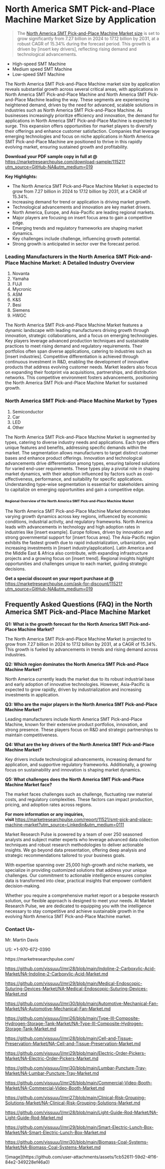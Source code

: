 <h1>North America SMT Pick-and-Place Machine Market&nbsp;Size by Application</h1><blockquote><p>The <a href="https://marketresearchpulse.com/download-sample/11521?utm_source=GitHub-NA&amp;utm_medium=019">North America SMT Pick-and-Place Machine Market size</a> is set to grow significantly from 7.27 billion in 2024 to 17.12 billion by 2031, at a robust CAGR of 15.34% during the forecast period. This growth is driven by [insert key drivers], reflecting rising demand and technological advancements.</p></blockquote><ul><li>High-speed SMT Machine<li> Medium speed SMT Machine<li> Low-speed SMT Machine</li></ul><p>The North America SMT Pick-and-Place Machine market size by application reveals substantial growth across several critical areas, with applications in North America SMT Pick-and-Place Machine and North America SMT Pick-and-Place Machine leading the way. These segments are experiencing heightened demand, driven by the need for advanced, scalable solutions in industries such as North America SMT Pick-and-Place Machine. As businesses increasingly prioritize efficiency and innovation, the demand for applications in North America SMT Pick-and-Place Machine is expected to surge. This expansion offers opportunities for market players to diversify their offerings and enhance customer satisfaction. Companies that leverage emerging technologies and focus on niche applications in North America SMT Pick-and-Place Machine are positioned to thrive in this rapidly evolving market, ensuring sustained growth and profitability.</p><p><strong>Download your PDF sample copy in full at @ </strong><a href="https://marketresearchpulse.com/download-sample/11521?utm_source=GitHub-NA&amp;utm_medium=019">https://marketresearchpulse.com/download-sample/11521?utm_source=GitHub-NA&amp;utm_medium=019</a></p><p><strong>Key Highlights: </strong></p><ul><li>The North America SMT Pick-and-Place Machine Market is expected to grow from 7.27 billion in 2024 to 17.12 billion by 2031, at a CAGR of 15.34%.</li><li>Increasing demand for trend or application is driving market growth.</li><li>Technological advancements and innovation are key market drivers.</li><li>North America, Europe, and Asia-Pacific are leading regional markets.</li><li>Major players are focusing on insert focus area to gain a competitive edge.</li><li>Emerging trends and regulatory frameworks are shaping market dynamics.</li><li>Key challenges include challenge, influencing growth potential.</li><li>Strong growth is anticipated in sector over the forecast period.</li></ul><h3>Leading Manufacturers in the North America SMT Pick-and-Place Machine Market: A Detailed Industry Overview</h3><ol><li>Novanta</li><li>Yamaha</li><li>FUJI</li><li>Mycronic</li><li>ASM</li><li>K&S</li><li>Besi</li><li>Siemens</li><li>HWGC</li></ol><div class="flex max-w-full flex-col flex-grow"><div class="min-h-8 text-message flex w-full flex-col items-end gap-2 whitespace-normal break-words [.text-message+&amp;]:mt-5" dir="auto" data-message-author-role="assistant" data-message-id="fd8432e4-4910-450d-b182-61b7bfb0a01f" data-message-model-slug="gpt-4o"><div class="flex w-full flex-col gap-1 empty:hidden first:pt-[3px]"><div class="markdown prose w-full break-words dark:prose-invert light"><p>The North America SMT Pick-and-Place Machine Market features a dynamic landscape with leading manufacturers driving growth through innovation, strategic collaborations, and a focus on emerging technologies. Key players leverage advanced production techniques and sustainable practices to meet rising demand and regulatory requirements. Their portfolios often span diverse applications, catering to industries such as [insert industries]. Competitive differentiation is achieved through continuous investment in R&amp;D, enabling the development of innovative products that address evolving customer needs. Market leaders also focus on expanding their footprint via acquisitions, partnerships, and distribution networks. This competitive environment fosters advancements, positioning the North America SMT Pick-and-Place Machine Market for sustained growth.</p></div></div></div></div><h3>North America SMT Pick-and-Place Machine Market by Types</h3><ol><li>Semiconductor<li> Car<li> LED<li> Other</li></ol><div class="flex max-w-full flex-col flex-grow"><div class="min-h-8 text-message flex w-full flex-col items-end gap-2 whitespace-normal break-words [.text-message+&amp;]:mt-5" dir="auto" data-message-author-role="assistant" data-message-id="084470be-0bb7-4664-bddf-5156b4f41249" data-message-model-slug="gpt-4o-mini"><div class="flex w-full flex-col gap-1 empty:hidden first:pt-[3px]"><div class="markdown prose w-full break-words dark:prose-invert light"><p>The North America SMT Pick-and-Place Machine Market is segmented by types, catering to diverse industry needs and applications. Each type offers unique features and benefits, addressing specific demands within the market. The segmentation allows manufacturers to target distinct customer bases and enhance product offerings. Innovation and technological advancements drive differentiation among types, ensuring tailored solutions for varied end-user requirements. These types play a pivotal role in shaping market dynamics, with their adoption influenced by factors such as cost-effectiveness, performance, and suitability for specific applications. Understanding type-wise segmentation is essential for stakeholders aiming to capitalize on emerging opportunities and gain a competitive edge.</p></div></div></div></div><h3><span style="font-size: 11px;">Regional Overview of the North America SMT Pick-and-Place Machine Market</span></h3><div class="flex max-w-full flex-col flex-grow"><div class="min-h-8 text-message flex w-full flex-col items-end gap-2 whitespace-normal break-words [.text-message+&amp;]:mt-5" dir="auto" data-message-author-role="assistant" data-message-id="e9038762-ce64-4e30-91c9-9bd413514231" data-message-model-slug="gpt-4o-mini"><div class="flex w-full flex-col gap-1 empty:hidden first:pt-[3px]"><div class="markdown prose w-full break-words dark:prose-invert light"><p>The North America SMT Pick-and-Place Machine Market demonstrates varying growth dynamics across key regions, influenced by economic conditions, industrial activity, and regulatory frameworks. North America leads with advancements in technology and high adoption rates in industries like [insert example]. Europe follows, driven by innovation and strong governmental support for [insert focus area]. The Asia-Pacific region exhibits the fastest growth due to rapid industrialization, urbanization, and increasing investments in [insert industry/application]. Latin America and the Middle East &amp; Africa also contribute, with expanding infrastructure projects and a growing focus on [insert trend]. Regional insights highlight opportunities and challenges unique to each market, guiding strategic decisions.</p></div></div></div></div><p><strong>Get a special discount on your report purchase at @ </strong><a href="https://marketresearchpulse.com/ask-for-discount/11521?utm_source=GitHub-NA&amp;utm_medium=019">https://marketresearchpulse.com/ask-for-discount/11521?utm_source=GitHub-NA&amp;utm_medium=019</a></p><h2>Frequently Asked Questions (FAQ) in the North America SMT Pick-and-Place Machine Market</h2><p><strong>Q1: What is the growth forecast for the North America SMT Pick-and-Place Machine Market?</strong></p><p>The North America SMT Pick-and-Place Machine Market is projected to grow from 7.27 billion in 2024 to 17.12 billion by 2031, at a CAGR of 15.34%. This growth is fueled by advancements in trends and rising demand across industries.</p><p><strong>Q2: Which region dominates the North America SMT Pick-and-Place Machine Market?</strong></p><p>North America currently leads the market due to its robust industrial base and early adoption of innovative technologies. However, Asia-Pacific is expected to grow rapidly, driven by industrialization and increasing investments in application.</p><p><strong>Q3: Who are the major players in the North America SMT Pick-and-Place Machine Market?</strong></p><p>Leading manufacturers include North America SMT Pick-and-Place Machine, known for their extensive product portfolios, innovation, and strong presence. These players focus on R&amp;D and strategic partnerships to maintain competitiveness.</p><p><strong>Q4: What are the key drivers of the North America SMT Pick-and-Place Machine Market?</strong></p><p>Key drivers include technological advancements, increasing demand for application, and supportive regulatory frameworks. Additionally, a growing focus on sustainability and innovation is shaping market dynamics.</p><p><strong>Q5: What challenges does the North America SMT Pick-and-Place Machine Market face?</strong></p><p>The market faces challenges such as challenge, fluctuating raw material costs, and regulatory complexities. These factors can impact production, pricing, and adoption rates across regions.</p><p><strong>For more information or any inquiries, visit&nbsp;</strong><a href="https://marketresearchpulse.com/report/11521/smt-pick-and-place-machine-market?utm_source=Linkedin&utm_medium=0111">https://marketresearchpulse.com/report/11521/smt-pick-and-place-machine-market?utm_source=Linkedin&utm_medium=0111</a></p><p>Market Research Pulse is powered by a team of over 250 seasoned analysts and subject matter experts who leverage advanced data collection techniques and robust research methodologies to deliver actionable insights. We go beyond data presentation, offering deep analysis and strategic recommendations tailored to your business goals.</p><p>With expertise spanning over 25,000 high-growth and niche markets, we specialize in providing customized solutions that address your unique challenges. Our commitment to actionable intelligence ensures complex data is transformed into clear, practical insights that empower confident decision-making.</p><p>Whether you require a comprehensive market report or a bespoke research solution, our flexible approach is designed to meet your needs. At Market Research Pulse, we are dedicated to equipping you with the intelligence necessary to stay competitive and achieve sustainable growth in the evolving North America SMT Pick-and-Place Machine market.</p><h3><strong>Contact Us-</strong></h3><p>Mr. Martin Davis</p><p>US: +1-970-672-0390</p><p>https://marketresearchpulse.com/</p><p><a href="https://github.com/vissuuu1/mri28/blob/main/Indoline-2-Carboxylic-Acid-Market/NA-Indoline-2-Carboxylic-Acid-Market.md">https://github.com/vissuuu1/mri28/blob/main/Indoline-2-Carboxylic-Acid-Market/NA-Indoline-2-Carboxylic-Acid-Market.md</a></p><p><a href="https://github.com/vissuuu1/mri29/blob/main/Medical-Endoscopic-Suturing-Devices-Market/NA-Medical-Endoscopic-Suturing-Devices-Market.md">https://github.com/vissuuu1/mri29/blob/main/Medical-Endoscopic-Suturing-Devices-Market/NA-Medical-Endoscopic-Suturing-Devices-Market.md</a></p><p><a href="https://github.com/vissuuu1/mri30/blob/main/Automotive-Mechanical-Fan-Market/NA-Automotive-Mechanical-Fan-Market.md">https://github.com/vissuuu1/mri30/blob/main/Automotive-Mechanical-Fan-Market/NA-Automotive-Mechanical-Fan-Market.md</a></p><p><a href="https://github.com/vissuuu1/mri26/blob/main/Type-III-Composite-Hydrogen-Storage-Tank-Market/NA-Type-III-Composite-Hydrogen-Storage-Tank-Market.md">https://github.com/vissuuu1/mri26/blob/main/Type-III-Composite-Hydrogen-Storage-Tank-Market/NA-Type-III-Composite-Hydrogen-Storage-Tank-Market.md</a></p><p><a href="https://github.com/vissuuu1/mri28/blob/main/Cell-and-Tissue-Preservation-Market/NA-Cell-and-Tissue-Preservation-Market.md">https://github.com/vissuuu1/mri28/blob/main/Cell-and-Tissue-Preservation-Market/NA-Cell-and-Tissue-Preservation-Market.md</a></p><p><a href="https://github.com/vissuuu1/mri29/blob/main/Electric-Order-Pickers-Market/NA-Electric-Order-Pickers-Market.md">https://github.com/vissuuu1/mri29/blob/main/Electric-Order-Pickers-Market/NA-Electric-Order-Pickers-Market.md</a></p><p><a href="https://github.com/vissuuu1/mri30/blob/main/Lumbar-Puncture-Tray-Market/NA-Lumbar-Puncture-Tray-Market.md">https://github.com/vissuuu1/mri30/blob/main/Lumbar-Puncture-Tray-Market/NA-Lumbar-Puncture-Tray-Market.md</a></p><p><a href="https://github.com/vissuuu1/mri26/blob/main/Commercial-Video-Booth-Market/NA-Commercial-Video-Booth-Market.md">https://github.com/vissuuu1/mri26/blob/main/Commercial-Video-Booth-Market/NA-Commercial-Video-Booth-Market.md</a></p><p><a href="https://github.com/vissuuu1/mri27/blob/main/Clinical-Risk-Grouping-Solutions-Market/NA-Clinical-Risk-Grouping-Solutions-Market.md">https://github.com/vissuuu1/mri27/blob/main/Clinical-Risk-Grouping-Solutions-Market/NA-Clinical-Risk-Grouping-Solutions-Market.md</a></p><p><a href="https://github.com/vissuuu1/mri28/blob/main/Light-Guide-Rod-Market/NA-Light-Guide-Rod-Market.md">https://github.com/vissuuu1/mri28/blob/main/Light-Guide-Rod-Market/NA-Light-Guide-Rod-Market.md</a></p><p><a href="https://github.com/vissuuu1/mri29/blob/main/Smart-Electric-Lunch-Box-Market/NA-Smart-Electric-Lunch-Box-Market.md">https://github.com/vissuuu1/mri29/blob/main/Smart-Electric-Lunch-Box-Market/NA-Smart-Electric-Lunch-Box-Market.md</a></p><p><a href="https://github.com/vissuuu1/mri30/blob/main/Biomass-Coal-Systems-Market/NA-Biomass-Coal-Systems-Market.md">https://github.com/vissuuu1/mri30/blob/main/Biomass-Coal-Systems-Market/NA-Biomass-Coal-Systems-Market.md</a></p>
![image](https://github.com/user-attachments/assets/1cb52611-59d2-4f16-84e2-349228ef46a0)
